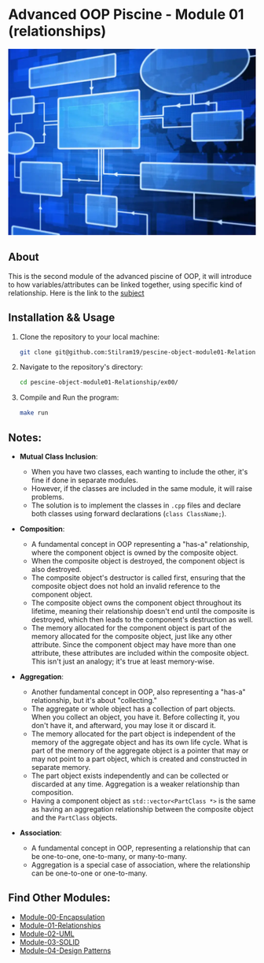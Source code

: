 # Advanced OOP Piscine - Module 01 (relationships)

![](resources/intro.webp)

## About

This is the second module of the advanced piscine of OOP, it will introduce to how variables/attributes can be linked together, using specific kind of relationship.
Here is the link to the [subject](https://cdn.intra.42.fr/pdf/pdf/109506/en.subject.pdf)

## Installation && Usage

1. Clone the repository to your local machine:

   ```bash
   git clone git@github.com:Stilram19/pescine-object-module01-Relationship.git
   ```

2. Navigate to the repository's directory:

    ```bash
    cd pescine-object-module01-Relationship/ex00/
    ```

3. Compile and Run the program:

   ``` bash
   make run
   ```

## Notes:

- **Mutual Class Inclusion**:
  - When you have two classes, each wanting to include the other, it's fine if done in separate modules. 
  - However, if the classes are included in the same module, it will raise problems.
  - The solution is to implement the classes in `.cpp` files and declare both classes using forward declarations (`class ClassName;`).

- **Composition**:
  - A fundamental concept in OOP representing a "has-a" relationship, where the component object is owned by the composite object.
  - When the composite object is destroyed, the component object is also destroyed. 
  - The composite object's destructor is called first, ensuring that the composite object does not hold an invalid reference to the component object.
  - The composite object owns the component object throughout its lifetime, meaning their relationship doesn't end until the composite is destroyed, which then leads to the component's destruction as well.
  - The memory allocated for the component object is part of the memory allocated for the composite object, just like any other attribute. Since the component object may have more than one attribute, these attributes are included within the composite object. This isn't just an analogy; it's true at least memory-wise.

- **Aggregation**:
  - Another fundamental concept in OOP, also representing a "has-a" relationship, but it's about "collecting."
  - The aggregate or whole object has a collection of part objects. When you collect an object, you have it. Before collecting it, you don't have it, and afterward, you may lose it or discard it.
  - The memory allocated for the part object is independent of the memory of the aggregate object and has its own life cycle. What is part of the memory of the aggregate object is a pointer that may or may not point to a part object, which is created and constructed in separate memory.
  - The part object exists independently and can be collected or discarded at any time. Aggregation is a weaker relationship than composition.
  - Having a component object as `std::vector<PartClass *>` is the same as having an aggregation relationship between the composite object and the `PartClass` objects.

- **Association**:
  - A fundamental concept in OOP, representing a relationship that can be one-to-one, one-to-many, or many-to-many.
  - Aggregation is a special case of association, where the relationship can be one-to-one or one-to-many.


## Find Other Modules:
- [Module-00-Encapsulation](https://github.com/Stilram19/pescine-object-module00-encapsulation)
- [Module-01-Relationships](https://github.com/Stilram19/pescine-object-module01-Relationship)
- [Module-02-UML](https://github.com/Stilram19/pescine-object-module02-UML)
- [Module-03-SOLID](https://github.com/Stilram19/pescine-object-module03-SOLID)
- [Module-04-Design Patterns](https://github.com/Stilram19/pescine-object-module04-DesignPatterns)
